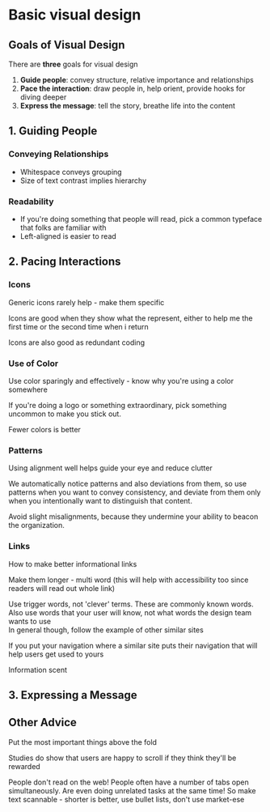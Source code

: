 # Basic visual design

## Goals of Visual Design

There are **three** goals for visual design

1. **Guide people**: convey structure, relative importance and relationships
2. **Pace the interaction**: draw people in, help orient, provide hooks for diving deeper
3. **Express the message**: tell the story, breathe life into the content  

## 1. Guiding People

### Conveying Relationships

* Whitespace conveys grouping
* Size of text contrast implies hierarchy

### Readability

* If you're doing something that people will read, pick a common typeface that folks are familiar with
* Left-aligned is easier to read

## 2. Pacing Interactions

### Icons

Generic icons rarely help - make them specific

Icons are good when they show what the represent, either to help me the first time or the second time when i return

Icons are also good as redundant coding

### Use of Color

Use color sparingly and effectively - know why you're using a color somewhere

If you're doing a logo or something extraordinary, pick something uncommon to make you stick out.

Fewer colors is better

### Patterns

Using alignment well helps guide your eye and reduce clutter

We automatically notice patterns and also deviations from them, so use patterns when you want to convey consistency, and deviate from them only when you intentionally want to distinguish that content.

Avoid slight misalignments, because they undermine your ability to beacon the organization.

### Links

How to make better informational links

Make them longer - multi word \(this will help with accessibility too since readers will read out whole link\)

Use trigger words, not 'clever' terms. These are commonly known words. Also use words that your user will know, not what words the design team wants to use  
In general though, follow the example of other similar sites

If you put your navigation where a similar site puts their navigation that will help users get used to yours

Information scent

## 3. Expressing a Message

## Other Advice

Put the most important things above the fold

Studies do show that users are happy to scroll if they think they'll be rewarded

People don't read on the web! People often have a number of tabs open simultaneously. Are even doing unrelated tasks at the same time! So make text scannable - shorter is better, use bullet lists, don't use market-ese

